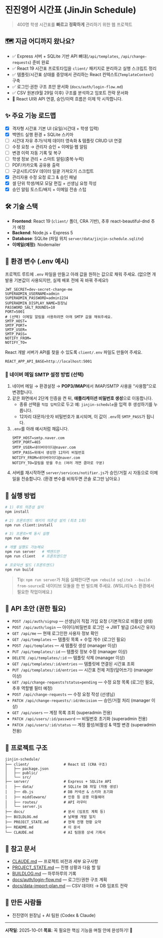 # 진진영어 시간표 (JinJin Schedule)

> 400명 학생 시간표를 **빠르고 정확하게** 관리하기 위한 웹 프로젝트

## 🗺️ 지금 어디까지 왔나요?
- ✅ Express 서버 + SQLite 기반 API 뼈대(`/api/templates`, `/api/change-requests`) 준비 완료
- ✅ React 19 시간표 프로토타입을 `client/` 패키지로 분리하고 실행 스크립트 정리
- ✅ 템플릿/시간표 상태를 중앙에서 관리하는 React 컨텍스트(`TemplateContext`) 구축
- ✅ 로그인·권한 구조 초안 문서화 (`docs/auth/login-flow.md`)
- ✅ CSV 원본(9월 29일 이후) 구조를 분석하고 임포트 전략 문서화
- 🚧 React UI와 API 연결, 승인/이력 흐름은 이제 막 시작합니다.

## ✨ 주요 기능 로드맵
- [x] 격자형 시간표 기본 UI (요일/시간대 + 학생 입력)
- [x] 백엔드 실행 환경 + SQLite 스키마
- [ ] 시간대 자유 추가/삭제 데이터 영속화 & 템플릿 CRUD UI 연결
- [ ] 수정 요청 → 관리자 승인 + 이메일·웹 알림
- [ ] 변경 이력 자동 기록 및 복구
- [ ] 학생 정보 관리 + 스마트 알림(중복·누락)
- [ ] PDF/카카오톡 공유용 출력
- [ ] 구글시트/CSV 데이터 일괄 가져오기 스크립트
- [x] 관리자용 수정 요청 로그 & 승인 패널
- [x] 셀 단위 학생/메모 모달 편집 + 선생님 요청 작성
- [x] 승인 알림 토스트/배지 + 이메일 전송 스텁

## 🛠️ 기술 스택
- **Frontend**: React 19 (`client/` 폴더, CRA 기반), 추후 react-beautiful-dnd 추가 예정
- **Backend**: Node.js + Express 5
- **Database**: SQLite (파일 위치 `server/data/jinjin-schedule.sqlite`)
- **이메일(예정)**: Nodemailer

## 🔐 환경 변수 (.env 예시)
프로젝트 루트에 `.env` 파일을 만들고 아래 값을 원하는 값으로 채워 주세요. (없으면 개발용 기본값이 사용되지만, 실제 배포 전에 꼭 바꿔 주세요!)

```
JWT_SECRET=dev-secret-change-me
SUPERADMIN_USERNAME=admin
SUPERADMIN_PASSWORD=admin1234
SUPERADMIN_DISPLAY_NAME=원장님
PASSWORD_SALT_ROUNDS=10
PORT=5001
# (선택) 이메일 알림을 사용하려면 아래 SMTP 값을 채워주세요.
SMTP_HOST=
SMTP_PORT=
SMTP_USER=
SMTP_PASS=
NOTIFY_FROM=
NOTIFY_TO=
```

React 개발 서버가 API를 찾을 수 있도록 `client/.env` 파일도 만들어 주세요.

```
REACT_APP_API_BASE=http://localhost:5001
```

### 📧 네이버 메일 SMTP 설정 방법 (선택)
1. 네이버 메일 → 환경설정 → **POP3/IMAP**에서 IMAP/SMTP 사용을 “사용함”으로 변경합니다.
2. 같은 화면에서 2단계 인증을 켠 뒤, **애플리케이션 비밀번호 생성**으로 이동합니다.
   - 종류 선택을 `직접 입력`으로 두고 예: `jinjin-schedule`을 입력 후 생성하기를 누릅니다.
   - 12자리 대문자/숫자 비밀번호가 표시되며, 이 값이 `.env`의 `SMTP_PASS`가 됩니다.
3. `.env`를 아래 예시처럼 채웁니다.
   ```
   SMTP_HOST=smtp.naver.com
   SMTP_PORT=465
   SMTP_USER=네이버아이디@naver.com
   SMTP_PASS=위에서 생성한 12자리 비밀번호
   NOTIFY_FROM=네이버아이디@naver.com
   NOTIFY_TO=알림을 받을 주소 (여러 개면 콤마로 구분)
   ```
4. 서버를 재시작하면 `server/services/notifier.js`가 승인/거절 시 자동으로 이메일을 전송합니다. (환경 변수를 비워두면 콘솔 로그만 남아요.)

## 🚀 실행 방법
```bash
# 1) 루트 의존성 설치
npm install

# 2) 프론트엔드 패키지 의존성 설치 (최초 1회)
npm run client:install

# 3) 프론트+백 동시 실행
npm run dev

# 개별 실행도 가능해요
npm run server   # 백엔드만
npm run client   # 프론트엔드만

# 프로덕션 빌드 (프론트엔드)
npm run build
```
> Tip: `npm run server`가 처음 실패한다면 `npm rebuild sqlite3 --build-from-source`로 네이티브 모듈을 한 번 빌드해 주세요. (WSL/리눅스 환경에서 필요한 작업이에요.)

## 📡 API 초안 (권한 필요)
- `POST /api/auth/signup` — 선생님이 직접 가입 요청 (기본적으로 비활성 상태)
- `POST /api/auth/login` — 아이디/비밀번호 로그인 → JWT 발급 (24시간 유지)
- `GET /api/me` — 현재 로그인한 사용자 정보 확인
- `GET /api/templates` — 템플릿 목록 + 수업 개수 (로그인 필요)
- `POST /api/templates` — 새 템플릿 생성 (manager 이상)
- `PUT /api/templates/:id` — 템플릿 정보 수정 (manager 이상)
- `DELETE /api/templates/:id` — 템플릿 삭제 (manager 이상)
- `GET /api/templates/:id/entries` — 템플릿에 연결된 시간표 조회
- `PUT /api/templates/:id/entries` — 시간표 전체 저장(덮어쓰기) (manager 이상)
- `GET /api/change-requests?status=pending` — 수정 요청 목록 (로그인 필요, 추후 역할별 필터 예정)
- `POST /api/change-requests` — 수정 요청 작성 (선생님)
- `PATCH /api/change-requests/:id/decision` — 승인/거절 처리 (manager 이상)
- `GET /api/users` — 계정 목록 조회 (superadmin 전용)
- `PATCH /api/users/:id/password` — 비밀번호 초기화 (superadmin 전용)
- `PATCH /api/users/:id/status` — 계정 활성/비활성 & 역할 변경 (superadmin 전용)

## 📂 프로젝트 구조
```
jinjin-schedule/
├── client/                # React UI (CRA 구조)
│   ├── package.json
│   ├── public/
│   └── src/
├── server/                # Express + SQLite API
│   ├── data/              # SQLite DB 파일 (자동 생성)
│   ├── db.js              # DB 커넥션 & 스키마 초기화
│   ├── middleware/        # 인증 등 공용 미들웨어
│   ├── routes/            # API 라우터
│   └── server.js
├── docs/                  # 문서 (임포트 계획 등)
├── BUILDLOG.md            # 날짜별 개발 일지
├── PROJECT_STATE.md       # 현재 진행 현황 요약
├── README.md              # 이 문서
└── CLAUDE.md              # AI 팀원용 상세 기획서
```

## 📖 참고 문서
- [CLAUDE.md](./CLAUDE.md) — 프로젝트 비전과 세부 요구사항
- [PROJECT_STATE.md](./PROJECT_STATE.md) — 진행 상황과 다음 할 일
- [BUILDLOG.md](./BUILDLOG.md) — 하루하루의 기록
- [docs/auth/login-flow.md](./docs/auth/login-flow.md) — 로그인/권한 구조 계획
- [docs/data-import-plan.md](./docs/data-import-plan.md) — CSV 데이터 → DB 임포트 전략

## 👥 만든 사람들
- 진진영어 원장님 + AI 팀원 (Codex & Claude)

---

**시작일**: 2025-10-01
**목표**: 꼭 필요한 핵심 기능을 며칠 안에 완성하기! 🚀
